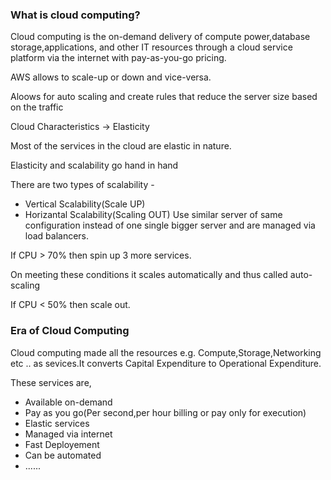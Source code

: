 ### What is cloud computing?

Cloud computing is the on-demand delivery of compute power,database storage,applications, and other IT resources through a cloud service platform via the internet with pay-as-you-go pricing.

AWS allows to scale-up or down and vice-versa.

Aloows for auto scaling and create rules that reduce the server size based on the traffic


Cloud Characteristics -> Elasticity

Most of the services in the cloud are elastic in nature.

Elasticity and scalability go hand in hand

There are two types of scalability -

- Vertical Scalability(Scale UP)
- Horizantal Scalability(Scaling OUT)
	Use similar server of same configuration instead of one single bigger server and are managed via load balancers.

If CPU > 70% then spin up 3 more services.

On meeting these conditions it scales automatically and thus called auto-scaling

If CPU < 50% then scale out.

### Era of Cloud Computing

Cloud computing made all the resources e.g. Compute,Storage,Networking etc .. as sevices.It converts Capital Expenditure to Operational Expenditure.

These services are,

- Available on-demand
- Pay as you go(Per second,per hour billing or pay only for execution)
- Elastic services
- Managed via internet
- Fast Deployement
- Can be automated
- ......

